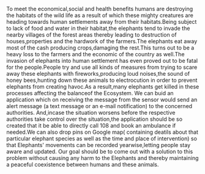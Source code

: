 To meet the economical,social and health benefits humans are destroying the habitats of the wild life as a result of which these mighty creatures are heading towards human settlements away from their habitats.Being subject to lack of food and water in their habitat,the elephants tend to invade the nearby villages of the forest areas thereby leading to destruction of houses,properties and the hardwork of the farmers.The elephants eat away most of the cash producing crops,damaging the rest.This turns out to be a heavy loss to the farmers and the economic of the country as well.The invasion of elephants into human settlement has even proved out to be fatal for the people.People try and use all kinds of measures from trying to scare away these elephants with fireworks,producing loud noises,the sound of honey bees,hunting down these animals to electrocution in order to prevent elephants from creating havoc.As a result,many elephants get killed in these processes affecting the balanceof the Ecosystem.  We can buid an application which on receiving the message from the sensor would send an alert message (a text message or an e-mail notification) to the concerned authorities. And,incase the situation worsens before the respective authorities take control over the situation,the application should be so created that it be able to directly call 108 and book an ambulance if needed.We can also drop pins on Google map( containing deatils about that particular elephant species as well as the time and place of intervention) so that Elephants' movements can be recorded yearwise,letting people stay aware and updated. Our goal should be to come out with a solution to this problem without causing any harm to the Elephants and thereby maintaining a peaceful coexistence between humans and these animals.
